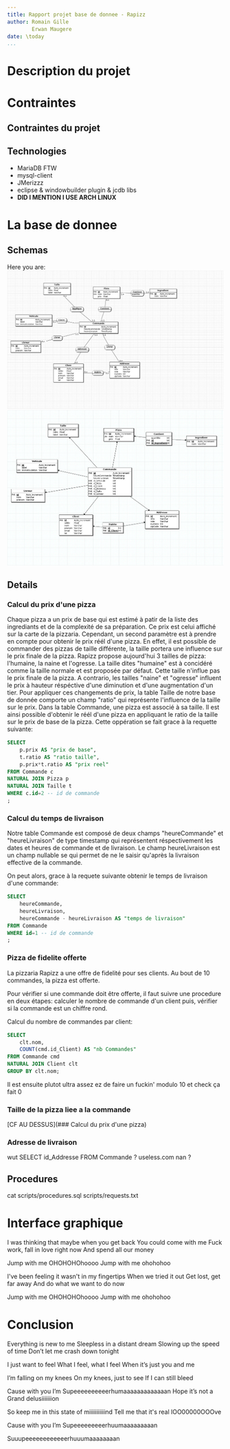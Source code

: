```yaml
---
title: Rapport projet base de donnee - Rapizz
author: Romain Gille
        Erwan Maugere
date: \today
...
```


# Description du projet
<INSERT SOME BULLSHIT HERE>

# Contraintes

## Contraintes du projet
<CREEPYPASTA DU SUJET INCOMING>

## Technologies
* MariaDB FTW
* mysql-client
* JMerizzz
* eclipse & windowbuilder plugin & jcdb libs
* __DID I MENTION I USE ARCH LINUX__

# La base de donnee

## Schemas
Here you are:
![img](../img/mcd.jpg)
![img](../img/mld.jpg)

## Details

### Calcul du prix d'une pizza
Chaque pizza a un prix de base qui est estimé à patir de la liste des ingrediants et de la complexité de sa préparation. Ce prix est celui affiché sur la carte de la pizzaria. Cependant, un second paramètre est à prendre en compte pour obtenir le prix réél d'une pizza. En effet, il est possible de commander des pizzas de taille différente, la taille portera une influence sur le prix finale de la pizza.
Rapizz propose aujourd'hui 3 tailles de pizza: l'humaine, la naine et l'ogresse.
La taille dites "humaine" est à concidéré comme la taille normale et est proposée par défaut. Cette taille n'influe pas le prix finale de la pizza. A contrario, les tailles "naine" et "ogresse" influent le prix à hauteur réspéctive d'une diminution et d'une augmentation d'un tier.
Pour appliquer ces changements de prix, la table Taille de notre base de donnée comporte un champ "ratio" qui représente l'influence de la taille sur le prix. Dans la table Commande, une pizza est associé à sa taille. Il est ainsi possible d'obtenir le réél d'une pizza en appliquant le ratio de la taille sur le prix de base de la pizza.
Cette oppération se fait grace à la requette suivante:
```sql
SELECT
    p.prix AS "prix de base",
    t.ratio AS "ratio taille",
    p.prix*t.ratio AS "prix reel"
FROM Commande c
NATURAL JOIN Pizza p
NATURAL JOIN Taille t
WHERE c.id=2 -- id de commande
;
```

### Calcul du temps de livraison
Notre table Commande est composé de deux champs "heureCommande" et "heureLivraison" de type timestamp qui représentent réspectivement les dates et heures de commande et de livraison.
Le champ heureLivraison est un champ nullable se qui permet de ne le saisir qu'après la livraison effective de la commande.

On peut alors, grace à la requete suivante obtenir le temps de livraison d'une commande:
```sql
SELECT
    heureCommande,
    heureLivraison,
    heureCommande - heureLivraison AS "temps de livraison"
FROM Commande
WHERE id=1 -- id de commande
;
```

### Pizza de fidelite offerte
La pizzaria Rapizz a une offre de fidelité pour ses clients. Au bout de 10 commandes, la pizza est offerte.

Pour vérifier si une commande doit être offerte, il faut suivre une procedure en deux étapes: calculer le nombre de commande d'un client puis, vérifier si la commande est un chiffre rond.

Calcul du nombre de commandes par client:
```sql
SELECT
    clt.nom,
    COUNT(cmd.id_Client) AS "nb Commandes"
FROM Commande cmd
NATURAL JOIN Client clt
GROUP BY clt.nom;
```

Il est ensuite plutot ultra assez ez de faire un fuckin' modulo 10 et check ça fait 0

### Taille de la pizza liee a la commande
[CF AU DESSUS](### Calcul du prix d'une pizza)

### Adresse de livraison
wut
SELECT id_Addresse FROM Commande ?
useless.com nan ?

## Procedures
cat scripts/procedures.sql scripts/requests.txt

# Interface graphique
I was thinking that maybe when you get back
You could come with me
Fuck work, fall in love right now
And spend all our money

Jump with me
OHOHOHOhoooo
Jump with me ohohohoo

I've been feeling it wasn't in my fingertips
When we tried it out
Get lost, get far away
And do what we want to do now

Jump with me
OHOHOHOhoooo
Jump with me ohohohoo

# Conclusion
Everything is new to me
Sleepless in a distant dream
Slowing up the speed of time
Don’t let me crash down tonight

I just want to feel
What I feel, what I feel
When it’s just you and me

I’m falling on my knees
On my knees, just to see
If I can still bleed

Cause with you I’m
Supeeeeeeeeeerhumaaaaaaaaaaaaan
Hope it’s not a
Grand delusiiiiiiion

So keep me in this state of miiiiiiiiiiind
Tell me that it's real lOO00000OOOve

Cause with you I’m
Supeeeeeeeeerhuumaaaaaaaaan

Suuupeeeeeeeeeeeerhuuumaaaaaaaan
